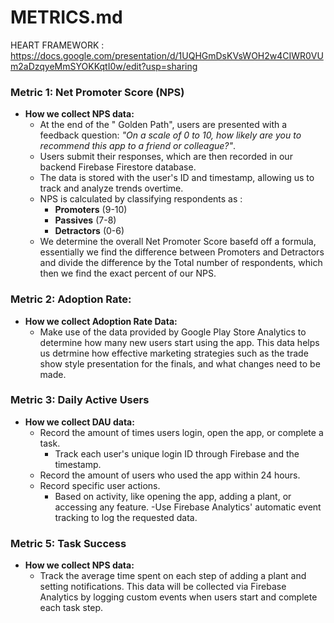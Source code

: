 # METRICS.md
 HEART FRAMEWORK : https://docs.google.com/presentation/d/1UQHGmDsKVsWOH2w4CIWR0VUm2aDzqyeMmSYOKKqtI0w/edit?usp=sharing

### Metric 1: Net Promoter Score (NPS)

- **How we collect NPS data:**
  - At the end of the " Golden Path", users are presented with a feedback question: *"On a scale of 0 to 10, how likely are you to recommend this app to a friend or colleague?"*.
  - Users submit their responses, which are then recorded in our backend Firebase Firestore database.
  -  The data is stored with the user's ID and timestamp, allowing us to track and analyze trends overtime.
  -  NPS is calculated by classifying respondents as :
     - **Promoters** (9-10)
     - **Passives** (7-8)
     - **Detractors** (0-6)
  - We determine the overall Net Promoter Score basefd off a formula, essentially we find the difference between Promoters and Detractors and divide the difference by the Total number of respondents, which then we find the exact percent of our NPS.

### Metric 2: Adoption Rate:

- **How we collect Adoption Rate Data:**
  - Make use of the data provided by Google Play Store Analytics to determine how many new users start using the app. This data helps us detrmine how effective marketing strategies such as the trade show style presentation for the finals, and what changes need to be made.

### Metric 3: Daily Active Users

- **How we collect DAU data:**
  - Record the amount of times users login, open the app, or complete a task.
     - Track each user's unique login ID through Firebase and the timestamp.
  - Record the amount of users who used the app within 24 hours.
  - Record specific user actions.
     - Based on activity, like opening the app, adding a plant, or accessing any feature.
  -Use Firebase Analytics' automatic event tracking to log the requested data. 


### Metric 5: Task Success

- **How we collect NPS data:** 
  - Track the average time spent on each step of adding a plant and setting notifications. This data will be collected via Firebase Analytics by logging custom events when users start and complete each task step.
